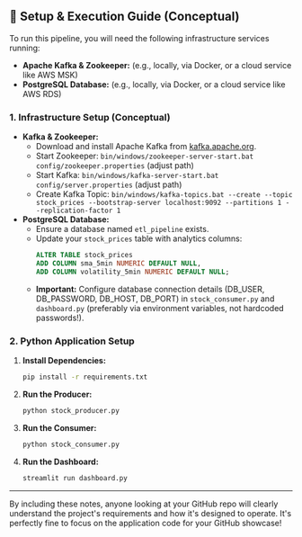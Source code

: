 ## 🚀 Setup & Execution Guide (Conceptual)

To run this pipeline, you will need the following infrastructure services running:

- **Apache Kafka & Zookeeper:** (e.g., locally, via Docker, or a cloud service like AWS MSK)
- **PostgreSQL Database:** (e.g., locally, via Docker, or a cloud service like AWS RDS)

### 1. Infrastructure Setup (Conceptual)

* **Kafka & Zookeeper:**
    * Download and install Apache Kafka from [kafka.apache.org](https://kafka.apache.org/downloads).
    * Start Zookeeper: `bin/windows/zookeeper-server-start.bat config/zookeeper.properties` (adjust path)
    * Start Kafka: `bin/windows/kafka-server-start.bat config/server.properties` (adjust path)
    * Create Kafka Topic: `bin/windows/kafka-topics.bat --create --topic stock_prices --bootstrap-server localhost:9092 --partitions 1 --replication-factor 1`
* **PostgreSQL Database:**
    * Ensure a database named `etl_pipeline` exists.
    * Update your `stock_prices` table with analytics columns:
        ```sql
        ALTER TABLE stock_prices
        ADD COLUMN sma_5min NUMERIC DEFAULT NULL,
        ADD COLUMN volatility_5min NUMERIC DEFAULT NULL;
        ```
    * **Important:** Configure database connection details (DB_USER, DB_PASSWORD, DB_HOST, DB_PORT) in `stock_consumer.py` and `dashboard.py` (preferably via environment variables, not hardcoded passwords!).

### 2. Python Application Setup

1.  **Install Dependencies:**
    ```bash
    pip install -r requirements.txt
    ```
2.  **Run the Producer:**
    ```bash
    python stock_producer.py
    ```
3.  **Run the Consumer:**
    ```bash
    python stock_consumer.py
    ```
4.  **Run the Dashboard:**
    ```bash
    streamlit run dashboard.py
    ```

---

By including these notes, anyone looking at your GitHub repo will clearly understand the project's requirements and how it's designed to operate. It's perfectly fine to focus on the application code for your GitHub showcase!
